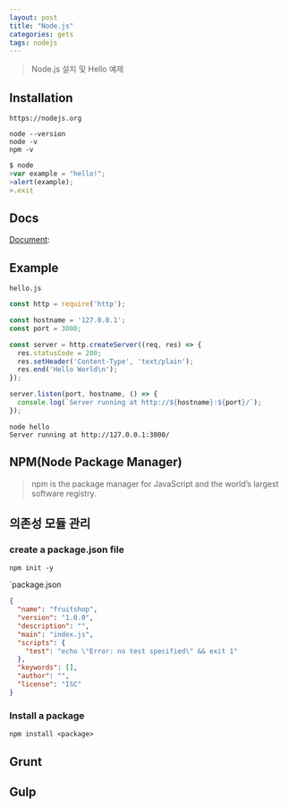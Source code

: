 ```yaml
---
layout: post
title: "Node.js"
categories: gets
tags: nodejs 
---
```


> Node.js 설치 및 Hello 예제

Installation
------------

`https://nodejs.org`

```
node --version
node -v
npm -v
```

```javascript
$ node
>var example = "hello!";
>alert(example);
>.exit
```

Docs 
----

[Document](https://nodejs.org/en/docs/): 

Example
-------

`hello.js`
```javascript
const http = require('http');

const hostname = '127.0.0.1';
const port = 3000;

const server = http.createServer((req, res) => {
  res.statusCode = 200;
  res.setHeader('Content-Type', 'text/plain');
  res.end('Hello World\n');
});

server.listen(port, hostname, () => {
  console.log(`Server running at http://${hostname}:${port}/`);
});
```

```
node hello
Server running at http://127.0.0.1:3000/
```

NPM(Node Package Manager)
-------------------------

> npm is the package manager for JavaScript and the world’s largest software registry.

## 의존성 모듈 관리

### create a package.json file

```
npm init -y
```

`package.json
```json
{
  "name": "fruitshop",
  "version": "1.0.0",
  "description": "",
  "main": "index.js",
  "scripts": {
    "test": "echo \"Error: no test specified\" && exit 1"
  },
  "keywords": [],
  "author": "",
  "license": "ISC"
}
```

### Install a package

```
npm install <package> 
```

Grunt
-----

Gulp
----
  

